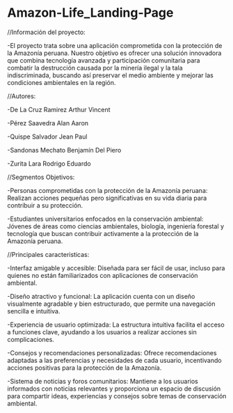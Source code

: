# Amazon-Life_Landing-Page
//Información del proyecto:

-El proyecto trata sobre una aplicación comprometida con la protección de la Amazonía peruana. Nuestro objetivo es ofrecer una solución innovadora que combina tecnología avanzada y participación comunitaria para combatir la destrucción causada por la minería ilegal y la tala indiscriminada, buscando así preservar el medio ambiente y mejorar las condiciones ambientales en la región.

//Autores:

-De La Cruz Ramirez Arthur Vincent

-Pérez Saavedra Alan Aaron

-Quispe Salvador Jean Paul

-Sandonas Mechato Benjamín Del Piero

-Zurita Lara Rodrigo Eduardo

//Segmentos Objetivos:

-Personas comprometidas con la protección de la Amazonía peruana: Realizan acciones pequeñas pero significativas en su vida diaria para contribuir a su protección.

-Estudiantes universitarios enfocados en la conservación ambiental: Jóvenes de áreas como ciencias ambientales, biología, ingeniería forestal y tecnología que buscan contribuir activamente a la protección de la Amazonía peruana. 

//Principales caracteristicas:

-Interfaz amigable y accesible: Diseñada para ser fácil de usar, incluso para quienes no están familiarizados con aplicaciones de conservación ambiental.

-Diseño atractivo y funcional: La aplicación cuenta con un diseño visualmente agradable y bien estructurado, que permite una navegación sencilla e intuitiva.

-Experiencia de usuario optimizada: La estructura intuitiva facilita el acceso a funciones clave, ayudando a los usuarios a realizar acciones sin complicaciones.

-Consejos y recomendaciones personalizadas: Ofrece recomendaciones adaptadas a las preferencias y necesidades de cada usuario, incentivando acciones positivas para la protección de la Amazonía.

-Sistema de noticias y foros comunitarios: Mantiene a los usuarios informados con noticias relevantes y proporciona un espacio de discusión para compartir ideas, experiencias y consejos sobre temas de conservación ambiental.

